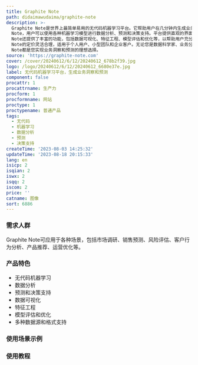 ```yaml
---
title: Graphite Note
path: didaimawudaima/graphite-note
description: >-
  Graphite Note是世界上最简单易用的无代码机器学习平台。它帮助用户在几分钟内生成业务洞察和预测，无需编码。通过Graphite
  Note，用户可以使用各种机器学习模型进行数据分析、预测和决策支持。平台提供直观的界面和易于使用的工具，使用户能够快速构建和训练模型，并将结果转化为实际的业务洞察。Graphite
  Note还提供了丰富的功能，包括数据可视化、特征工程、模型评估和优化等，以帮助用户充分利用机器学习的潜力。平台还支持多种数据源和格式，使用户能够灵活地处理和分析各种类型的数据。Graphite
  Note的定价灵活合理，适用于个人用户、小型团队和企业客户。无论您是数据科学家、业务分析师还是决策者，Graphite
  Note都是您实现业务洞察和预测的理想选择。
source: 'https://graphite-note.com'
cover: /cover/20240612/6/12/20240612_678b2f39.jpg
logo: /logo/20240612/6/12/20240612_6680e37e.jpg
label: 无代码机器学习平台，生成业务洞察和预测
component: false
procattr: 1
procattrname: 生产力
procform: 1
procformname: 网站
proctype: 1
proctypename: 普通产品
tags:
  - 无代码
  - 机器学习
  - 数据分析
  - 预测
  - 决策支持
createTime: '2023-08-03 14:25:32'
updateTime: '2023-08-18 20:15:33'
lang: en
isicp: 2
isqian: 2
iswx: 2
isqq: 2
iscom: 2
price: ''
catname: 图像
sort: 6886
---
```




### 需求人群
Graphite Note可应用于各种场景，包括市场调研、销售预测、风险评估、客户行为分析、产品推荐、运营优化等。

### 产品特色
- 无代码机器学习
- 数据分析
- 预测和决策支持
- 数据可视化
- 特征工程
- 模型评估和优化
- 多种数据源和格式支持

### 使用场景示例


### 使用教程


  

